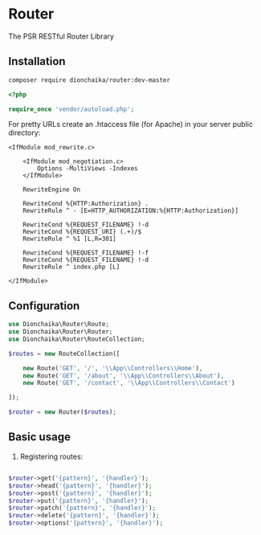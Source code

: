 # Router
The PSR RESTful Router Library

## Installation
```bash
composer require dionchaika/router:dev-master
```

```php
<?php

require_once 'vendor/autoload.php';
```

For pretty URLs create an .htaccess file
(for Apache) in your server public directory:
```apacheconf
<IfModule mod_rewrite.c>

    <IfModule mod_negotiation.c>
        Options -MultiViews -Indexes
    </IfModule>

    RewriteEngine On

    RewriteCond %{HTTP:Authorization} .
    RewriteRule ^ - [E=HTTP_AUTHORIZATION:%{HTTP:Authorization}]

    RewriteCond %{REQUEST_FILENAME} !-d
    RewriteCond %{REQUEST_URI} (.+)/$
    RewriteRule ^ %1 [L,R=301]

    RewriteCond %{REQUEST_FILENAME} !-f
    RewriteCond %{REQUEST_FILENAME} !-d
    RewriteRule ^ index.php [L]

</IfModule>
```

## Configuration
```php
use Dionchaika\Router\Route;
use Dionchaika\Router\Router;
use Dionchaika\Router\RouteCollection;

$routes = new RouteCollection([

    new Route('GET', '/', '\\App\\Controllers\\Home'),
    new Route('GET', '/about', '\\App\\Controllers\\About'),
    new Route('GET', '/contact', '\\App\\Controllers\\Contact')

]);

$router = new Router($routes);
```

## Basic usage
1. Registering routes:
```php

$router->get('{pattern}', '{handler}');
$router->head('{pattern}', '{handler}');
$router->post('{pattern}', '{handler}');
$router->put('{pattern}', '{handler}');
$router->patch('{pattern}', '{handler}');
$router->delete('{pattern}', '{handler}');
$router->options('{pattern}', '{handler}');

```
